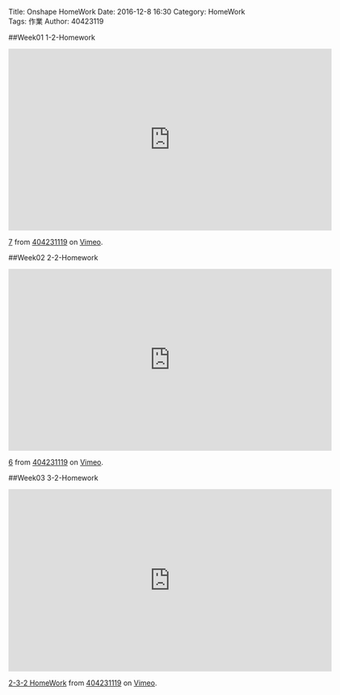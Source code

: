 Title: Onshape HomeWork
Date: 2016-12-8 16:30
Category: HomeWork
Tags: 作業
Author: 40423119

<!-- PELICAN_END_SUMMARY -->
##Week01
1-2-Homework

<iframe src="https://player.vimeo.com/video/190879920" width="640" height="360" frameborder="0" webkitallowfullscreen mozallowfullscreen allowfullscreen></iframe>
<p><a href="https://vimeo.com/190879920">7</a> from <a href="https://vimeo.com/user45127671">404231119</a> on <a href="https://vimeo.com">Vimeo</a>.</p>

##Week02
2-2-Homework

<iframe src="https://player.vimeo.com/video/190879856" width="640" height="360" frameborder="0" webkitallowfullscreen mozallowfullscreen allowfullscreen></iframe>
<p><a href="https://vimeo.com/190879856">6</a> from <a href="https://vimeo.com/user45127671">404231119</a> on <a href="https://vimeo.com">Vimeo</a>.</p>

##Week03
3-2-Homework

<iframe src="https://player.vimeo.com/video/194834359" width="640" height="361" frameborder="0" webkitallowfullscreen mozallowfullscreen allowfullscreen></iframe>
<p><a href="https://vimeo.com/194834359">2-3-2 HomeWork</a> from <a href="https://vimeo.com/user45127671">404231119</a> on <a href="https://vimeo.com">Vimeo</a>.</p>
